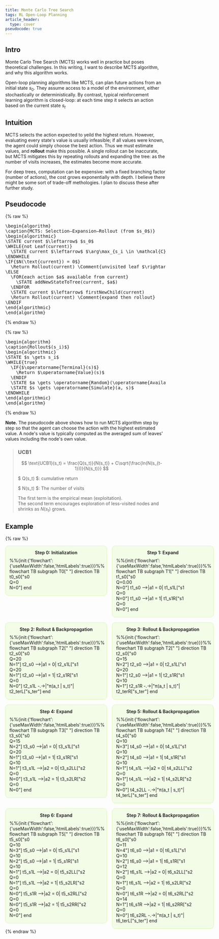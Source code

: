 ```yaml
---
title: Monte Carlo Tree Search
tags: RL Open-Loop Planning
article_header:
  type: cover
pseudocode: true
---
```


## Intro

Monte Carlo Tree Search (MCTS) works well in practice but poses theoretical challenges.
In this writing, I want to describe MCTS algorithm, and why this algorithm works.

Open-loop planning algorithms like MCTS, can plan future actions from an initial state $s_0$. They assume access to a model of the environment, either stochastically or deterministically. By contrast, typical reinforcement learning algorithm is closed-loop: at each time step it selects an action based on the current state $s_t$

## Intuition

MCTS selects the action expected to yeild the highest return. However, evaluating every state's value is usually infeasible; if all values were known, the agent could simply choose the best action. Thus we must estimate values, and **rollout** make this possible. A single rollout can be inaccurate, but MCTS mitigates this by repeating rollouts and expanding the tree: as the number of visits increases, the estimates become more accurate.

For deep trees, computation can be expensive: with a fixed branching factor (number of actions), the cost grows exponentially with depth. I believe there might be some sort of trade-off methologies. I plan to discuss these after further study.

## Pseudocode

{% raw %}
<pre class="pseudocode">
\begin{algorithm}
\caption{MCTS: Selection–Expansion–Rollout (from $s_0$)}
\begin{algorithmic}
\STATE current $\leftarrow$ $s_0$
\WHILE{not Leaf(current)}
  \STATE current $\leftarrow$ $\arg\max_{s_i \in \mathcal{C}(\text{current})}\; \text{UCB1}(s_i)$
\ENDWHILE
\IF{$N(\text{current}) = 0$}
  \Return Rollout(current) \Comment{unvisited leaf $\rightarrow$ rollout}
\ELSE
  \FOR{each action $a$ available from current}
    \STATE addNewStateToTree(current, $a$)
  \ENDFOR
  \STATE current $\leftarrow$ firstNewChild(current)
  \Return Rollout(current) \Comment{expand then rollout}
\ENDIF
\end{algorithmic}
\end{algorithm}
</pre>
{% endraw %}

{% raw %}
<pre class="pseudocode">
\begin{algorithm}
\caption{Rollout$(s_i)$}
\begin{algorithmic}
\STATE $s \gets s_i$
\WHILE{true}
  \IF{$\operatorname{Terminal}(s)$}
    \Return $\operatorname{Value}(s)$
  \ENDIF
  \STATE $a \gets \operatorname{Random}(\operatorname{AvailableActions}(s))$
  \STATE $s \gets \operatorname{Simulate}(a, s)$
\ENDWHILE
\end{algorithmic}
\end{algorithm}
</pre>
{% endraw %}

**Note.** The pseudocode above shows how to run MCTS algorithm step by step so that the agent can choose the action with the highest estimated value. A node's value is typically computed as the averaged sum of leaves' values including the node's own value.

> ### UCB1
>
> $$
> \text{UCB1}(s_t) = \frac{Q(s_t)}{N(s_t)} + C\sqrt{\frac{ln(N(s_{t-1}))}{N(s_t)}}
> $$
>
> $ Q(s_t) $: cumulative return
>
> $ N(s_t) $: The number of visits
>
> The first term is the empirical mean (exploitation).<br>
> The second term encourages exploration of less-visited nodes and shrinks as $N(s_t)$ grows.

## Example

{% raw %}
<style>
  /* 3행×2열 그리드 (반응형: 좁으면 1열) */
  .mmd-grid {
    display: grid;
    grid-template-columns: repeat(2, minmax(320px, 1fr));
    gap: 16px;
    align-items: start;
  }
  @media (max-width: 720px) {
    .mmd-grid { grid-template-columns: 1fr; }
  }

  /* 카드 + 제목 */
  .mmd-card {
    border: 1px solid #D9F99D;
    border-radius: 10px;
    padding: 12px 12px 16px;
    background: #F2FCE7; /* 연노랑 배경(원하면 변경) */
  }
  .mmd-title {
    margin: 0 0 8px;
    text-align: center;
    font-weight: 600;
    font-size: 14px;
  }

  /* Mermaid 중앙 정렬 */
  .mmd-card .mermaid { display: grid; place-items: center; }
  .mmd-card .mermaid > svg { display: block; margin: 0 auto; max-width: 100%; height: auto; }
</style>

<div class="mmd-grid">

  <!-- 1 -->
  <section class="mmd-card">
    <h4 class="mmd-title">Step 0: Initialization</h4>
    <div class="mermaid">
    %%{init:{'flowchart':{'useMaxWidth':false,'htmlLabels':true}}}%%
    flowchart TB
      subgraph T0[" "]
      direction TB
        t0_s0["s0<br/>Q=0<br/>N=0"]
      end
    </div>
  </section>

  <!-- 2 -->
  <section class="mmd-card">
    <h4 class="mmd-title">Step 1: Expand</h4>
    <div class="mermaid">
    %%{init:{'flowchart':{'useMaxWidth':false,'htmlLabels':true}}}%%
    flowchart TB
      subgraph T1[" "]
      direction TB
        t1_s0["s0<br/>Q=0.00<br/>N=0"]
        t1_s0 -->|a1 = 0| t1_s1L["s1<br/>Q=0<br/>N=0"]
        t1_s0 -->|a1 = 1| t1_s1R["s1<br/>Q=0<br/>N=0"]
      end
    </div>
  </section>

  <!-- 3 -->
  <section class="mmd-card">
    <h4 class="mmd-title">Step 2: Rollout & Backpropagation</h4>
    <div class="mermaid">
    %%{init:{'flowchart':{'useMaxWidth':false,'htmlLabels':true}}}%%
    flowchart TB
      subgraph T2[" "]
      direction TB
        t2_s0["s0<br/>Q=20<br/>N=1"]
        t2_s0 -->|a1 = 0| t2_s1L["s1<br/>Q=20<br/>N=1"]
        t2_s0 -->|a1 = 1| t2_s1R["s1<br/>Q=0<br/>N=0"]
        t2_s1L -.->|"π(a_t &#124; s_t)"| t2_terL["s_ter"]
      end
    </div>
  </section>

  <!-- 4 -->
  <section class="mmd-card">
    <h4 class="mmd-title">Step 3: Rollout & Backpropagation</h4>
    <div class="mermaid">
    %%{init:{'flowchart':{'useMaxWidth':false,'htmlLabels':true}}}%%
    flowchart TB
      subgraph T2[" "]
      direction TB
        t2_s0["s0<br/>Q=15<br/>N=2"]
        t2_s0 -->|a1 = 0| t2_s1L["s1<br/>Q=20<br/>N=1"]
        t2_s0 -->|a1 = 1| t2_s1R["s1<br/>Q=10<br/>N=1"]
        t2_s1R -.->|"π(a_t &#124; s_t)"| t2_terR["s_ter"]
      end
    </div>
  </section>

  <!-- 5 -->
  <section class="mmd-card">
    <h4 class="mmd-title">Step 4: Expand</h4>
    <div class="mermaid">
    %%{init:{'flowchart':{'useMaxWidth':false,'htmlLabels':true}}}%%
    flowchart TB
      subgraph T3[" "]
      direction TB
        t3_s0["s0<br/>Q=15<br/>N=2"]
        t3_s0 -->|a1 = 0| t3_s1L["s1<br/>Q=20<br/>N=1"]
        t3_s0 -->|a1 = 1| t3_s1R["s1<br/>Q=10<br/>N=1"]
        t3_s1L -->|a2 = 0| t3_s2LL["s2<br/>Q=0<br/>N=0"]
        t3_s1L -->|a2 = 1| t3_s2LR["s2<br/>Q=0<br/>N=0"]
      end
    </div>
  </section>

  <!-- 6 -->
  <section class="mmd-card">
    <h4 class="mmd-title">Step 5: Rollout & Backpropagation</h4>
    <div class="mermaid">
    %%{init:{'flowchart':{'useMaxWidth':false,'htmlLabels':true}}}%%
    flowchart TB
      subgraph T4[" "]
      direction TB
        t4_s0["s0<br/>Q=10<br/>N=3"]
        t4_s0 -->|a1 = 0| t4_s1L["s1<br/>Q=10<br/>N=2"]
        t4_s0 -->|a1 = 1| t4_s1R["s1<br/>Q=10<br/>N=1"]
        t4_s1L -->|a2 = 0| t4_s2LL["s2<br/>Q=0<br/>N=1"]
        t4_s1L -->|a2 = 1| t4_s2LR["s2<br/>Q=0<br/>N=0"]
        t4_s2LL -.->|"π(a_t &#124; s_t)"| t4_terL["s_ter"]
      end
    </div>
  </section>

  <!-- 7 -->
  <section class="mmd-card">
    <h4 class="mmd-title">Step 6: Expand</h4>
    <div class="mermaid">
    %%{init:{'flowchart':{'useMaxWidth':false,'htmlLabels':true}}}%%
    flowchart TB
      subgraph T5[" "]
      direction TB
        t5_s0["s0<br/>Q=10<br/>N=3"]
        t5_s0 -->|a1 = 0| t5_s1L["s1<br/>Q=10<br/>N=2"]
        t5_s0 -->|a1 = 1| t5_s1R["s1<br/>Q=10<br/>N=1"]
        t5_s1L -->|a2 = 0| t5_s2LL["s2<br/>Q=0<br/>N=1"]
        t5_s1L -->|a2 = 1| t5_s2LR["s2<br/>Q=0<br/>N=0"]
        t5_s1R -->|a2 = 0| t5_s2RL["s2<br/>Q=0<br/>N=0"]
        t5_s1R -->|a2 = 1| t5_s2RR["s2<br/>Q=0<br/>N=0"]
      end
    </div>
  </section>

  <!-- 8 -->
  <section class="mmd-card">
    <h4 class="mmd-title">Step 7: Rollout & Backpropagation</h4>
    <div class="mermaid">
    %%{init:{'flowchart':{'useMaxWidth':false,'htmlLabels':true}}}%%
    flowchart TB
      subgraph T6[" "]
      direction TB
        t6_s0["s0<br/>Q=11<br/>N=4"]
        t6_s0 -->|a1 = 0| t6_s1L["s1<br/>Q=10<br/>N=2"]
        t6_s0 -->|a1 = 1| t6_s1R["s1<br/>Q=12<br/>N=2"]
        t6_s1L -->|a2 = 0| t6_s2LL["s2<br/>Q=0<br/>N=1"]
        t6_s1L -->|a2 = 1| t6_s2LR["s2<br/>Q=0<br/>N=0"]
        t6_s1R -->|a2 = 0| t6_s2RL["s2<br/>Q=14<br/>N=1"]
        t6_s1R -->|a2 = 1| t6_s2RR["s2<br/>Q=0<br/>N=0"]
        t6_s2RL -.->|"π(a_t &#124; s_t)"| t6_terL["s_ter"]
      end
    </div>
  </section>
</div>
{% endraw %}
